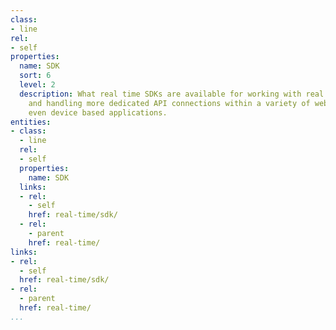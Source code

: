 ```yaml
---
class:
- line
rel:
- self
properties:
  name: SDK
  sort: 6
  level: 2
  description: What real time SDKs are available for working with real time streams,
    and handling more dedicated API connections within a variety of web, mobile, or
    even device based applications.
entities:
- class:
  - line
  rel:
  - self
  properties:
    name: SDK
  links:
  - rel:
    - self
    href: real-time/sdk/
  - rel:
    - parent
    href: real-time/
links:
- rel:
  - self
  href: real-time/sdk/
- rel:
  - parent
  href: real-time/
...
```

